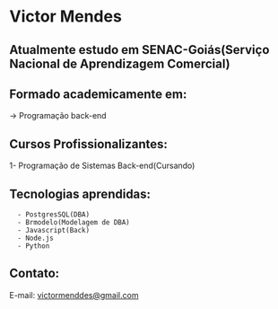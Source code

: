 # Victor Mendes

## Atualmente estudo em SENAC-Goiás(Serviço Nacional de Aprendizagem Comercial)

## Formado academicamente em:
  -> Programação back-end
  
## Cursos Profissionalizantes:
1- Programação de Sistemas Back-end(Cursando)

## Tecnologias aprendidas:
      - PostgresSQL(DBA)
      - Brmodelo(Modelagem de DBA)
      - Javascript(Back)
      - Node.js
      - Python

## Contato:
E-mail: victormenddes@gmail.com
